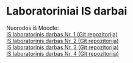 # Laboratoriniai IS darbai

Nuorodos iš Moodle:  
[IS laboratorinis darbas Nr. 1 (Git repozitorija)](https://github.com/serackis/IS-Lab1)  
[IS laboratorinis darbas Nr. 2 (Git repozitorija)](https://github.com/serackis/IS-Lab2)  
[IS laboratorinis darbas Nr. 3 (Git repozitorija)](https://github.com/serackis/IS-Lab3)  
[IS laboratorinis darbas Nr. 4 (Git repozitorija)](https://github.com/serackis/IS-Lab4)  
